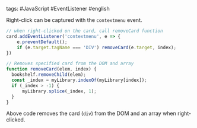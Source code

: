 tags: #JavaScript #EventListener #english

Right-click can be captured with the `contextmenu` event. 

```js
// when right-clicked on the card, call removeCard function
card.addEventListener('contextmenu', e => {
    e.preventDefault();
    if (e.target.tagName === 'DIV') removeCard(e.target, index);
})

// Removes specified card from the DOM and array
function removeCard(elem, index) {
  bookshelf.removeChild(elem);
  const _index = myLibrary.indexOf(myLibrary[index]);
  if (_index > -1) {
      myLibrary.splice(_index, 1);
  }
}
```

Above code removes the card (`div`) from the DOM and an array when right-clicked.